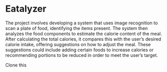# Eatalyzer
The project involves developing a system that uses image recognition to scan a plate of food, identifying the items present. The system then analyzes the food components to estimate the calorie content of the meal. After calculating the total calories, it compares this with the user’s desired calorie intake, offering suggestions on how to adjust the meal. These suggestions could include adding certain foods to increase calories or recommending portions to be reduced in order to meet the user’s target. 




Clone this